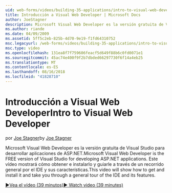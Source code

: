 ```yaml
---
uid: web-forms/videos/building-35-applications/intro-to-visual-web-developer
title: Introducción a Visual Web Developer | Microsoft Docs
author: JoeStagner
description: Microsoft Visual Web Developer es la versión gratuita de Visual Studio para desarrollar aplicaciones de ASP.NET. Este vídeo mostrará cómo obtener e instalar lo que t...
ms.author: riande
ms.date: 04/09/2009
ms.assetid: 5ff5c2eb-825b-4d70-9e19-f1fd64310752
msc.legacyurl: /web-forms/videos/building-35-applications/intro-to-visual-web-developer
msc.type: video
ms.openlocfilehash: 131ea8f7f759606feacf5d649f88b6c0fd0071e1
ms.sourcegitcommit: 45ac74e400f9f2b7dbded66297730f6f14a4eb25
ms.translationtype: MT
ms.contentlocale: es-ES
ms.lasthandoff: 08/16/2018
ms.locfileid: "41828710"
---
```

<a name="intro-to-visual-web-developer"></a><span data-ttu-id="62340-104">Introducción a Visual Web Developer</span><span class="sxs-lookup"><span data-stu-id="62340-104">Intro to Visual Web Developer</span></span>
====================
<span data-ttu-id="62340-105">por [Joe Stagner](https://github.com/JoeStagner)</span><span class="sxs-lookup"><span data-stu-id="62340-105">by [Joe Stagner](https://github.com/JoeStagner)</span></span>

<span data-ttu-id="62340-106">Microsoft Visual Web Developer es la versión gratuita de Visual Studio para desarrollar aplicaciones de ASP.NET.</span><span class="sxs-lookup"><span data-stu-id="62340-106">Microsoft Visual Web Developer is the FREE version of Visual Studio for developing ASP.NET applications.</span></span> <span data-ttu-id="62340-107">Este vídeo mostrará cómo obtener e instalarlo y guiarle a través de un recorrido general por el IDE y sus características.</span><span class="sxs-lookup"><span data-stu-id="62340-107">This video will show how to get and install it and take you through a general tour of the IDE and its features.</span></span>

[<span data-ttu-id="62340-108">&#9654;Vea el vídeo (39 minutos)</span><span class="sxs-lookup"><span data-stu-id="62340-108">&#9654; Watch video (39 minutes)</span></span>](https://channel9.msdn.com/Blogs/ASP-NET-Site-Videos/intro-to-visual-web-developer)
